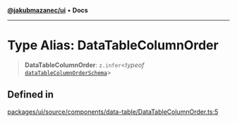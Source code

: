 [**@jakubmazanec/ui**](../README.md) • **Docs**

---

# Type Alias: DataTableColumnOrder

> **DataTableColumnOrder**: `z.infer`\<_typeof_
> [`dataTableColumnOrderSchema`](../variables/dataTableColumnOrderSchema.md)\>

## Defined in

[packages/ui/source/components/data-table/DataTableColumnOrder.ts:5](https://github.com/jakubmazanec/tools/blob/e8e1a063ee4a3ba5413ab6c19f760853c220a8ce/packages/ui/source/components/data-table/DataTableColumnOrder.ts#L5)
